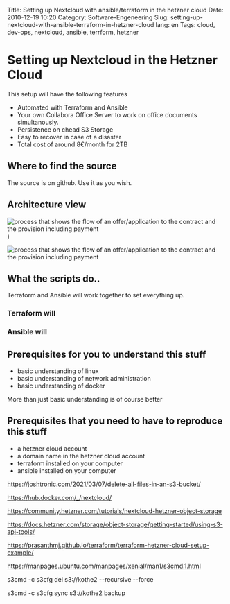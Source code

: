 Title: Setting up Nextcloud with ansible/terraform in the hetzner cloud
Date: 2010-12-19 10:20
Category: Software-Engeneering
Slug: setting-up-nextcloud-with-ansible-terraform-in-hetzner-cloud
lang: en
Tags: cloud, dev-ops, nextcloud, ansible, terrform, hetzner

# Setting up Nextcloud in the Hetzner Cloud

This setup will have the following features

* Automated with Terraform and Ansible
* Your own Collabora Office Server to work on office documents simultanously.
* Persistence on chead S3 Storage
* Easy to recover in case of a disaster
* Total cost of around 8€/month for 2TB

##  Where to find the source

The source is on github. Use it as you wish.

## Architecture view

![process that shows the flow of an offer/application to the contract and the provision including payment]({static}nextcloud-big-picture.drawio.svg))

![process that shows the flow of an offer/application to the contract and the provision including payment]({static}nextcloud-level-2-building-block-nextcloud.drawio.svg)


## What the scripts do..

Terraform and Ansible will work together to set everything up.

### Terraform will

### Ansible will

## Prerequisites for you to understand this stuff

* basic understanding of linux
* basic understanding of network administration
* basic understanding of docker

More than just basic understanding is of course better

## Prerequisites that you need to have to reproduce this stuff

* a hetzner cloud account
* a domain name in the hetzner cloud account
* terraform installed on your computer
* ansible installed on your computer



https://joshtronic.com/2021/03/07/delete-all-files-in-an-s3-bucket/

https://hub.docker.com/_/nextcloud/

https://community.hetzner.com/tutorials/nextcloud-hetzner-object-storage

https://docs.hetzner.com/storage/object-storage/getting-started/using-s3-api-tools/

https://prasanthmj.github.io/terraform/terraform-hetzner-cloud-setup-example/

https://manpages.ubuntu.com/manpages/xenial/man1/s3cmd.1.html


s3cmd -c s3cfg del s3://kothe2 --recursive --force

s3cmd -c s3cfg sync s3://kothe2 backup
